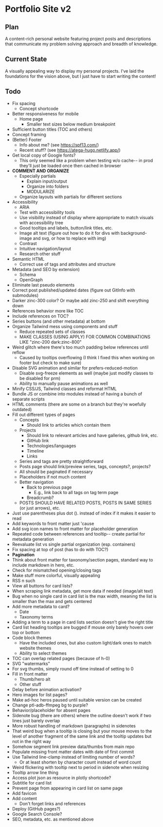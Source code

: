 # Portfolio Site v2

## Plan

A content-rich personal website featuring project posts and descriptions that communicate my problem solving approach and breadth of knowledge.

## Current State

A visually appealing way to display my personal projects. I've laid the foundations for the vision above, but I just have to start writing the content!

## Todo

- Fix spacing
    - Concept shortcode
- Better responsiveness for mobile
    - Home page
        - Smaller text sizes below medium breakpoint
- Sufficient button titles (TOC and others)
- Concept framing
- (Better) Footer
    - Info about me? (see https://spf13.com/)
    - Recent stuff? (see https://atega-hugo.netlify.app/)
- Get local copy of Google fonts?
    - This only seemed like a problem when testing w/o cache-- in prod they'll just be loaded once then cached in browser
- **COMMENT AND ORGANIZE**
    - Especially partials
        - Explain input/output
        - Organize into folders
        - MODULARIZE
    - Organize layouts with partials for different sections
- Accessibility
    - ARIA
    - Test with accessibility tools
    - Use visibility instead of display where appropriate to match visuals with accessibility tree
    - Good tooltips and labels, button/link titles, etc.
    - Image alt text (figure out how to do it for divs with background-image and svg, or how to replace with img)
    - Contrast
    - Intuitive navigation/layout
    - Research other stuff
- Semantic HTML
    - Correct use of tags and attributes and structure
- Metadata (and SEO by extension)
    - Schema
    - OpenGraph
- Eliminate last pseudo elements
- Correct post published/updated dates (figure out GitInfo with submodules)
- Darker zinc-300 color? Or maybe add zinc-250 and shift everything down
- References behavior more like TOC
- Include references on TOC?
- Series buttons (and other metadata) at bottom
- Organize Tailwind mess using components and stuff
    - Reduce repeated sets of classes
    - MAKE CLASSES (USING APPLY) FOR COMMON COMBINATIONS LIKE "zinc-200 dark:zinc-800"
- Weird glitch where there's too much padding below references until reflow
    - Caused by tooltips overflowing (I think I fixed this when working on footer but check to make sure)
- Disable SVG animation and similar for prefers-reduced-motion
    - Disable svg-freeze elements as well (maybe just modify classes to be disabled for prm)
    - Ability to manually pause animations as well
- Minify CSS/JS, Tailwind classes and reformat HTML
- Bundle JS or combine into modules instead of having a bunch of separate scripts
- HTML comments (there are some on a branch but they're woefully outdated)
- Fill out different types of pages
    - Concepts
        - Should link to articles which contain them
    - Projects
        - Should link to relevant articles and have galleries, github link, etc.
        - GitHub link
        - Technologies/languages
        - Timeline
        - Links
    - Series and tags are pretty straightforward
    - Posts page should link/preview series, tags, concepts?, projects?
    - All should be paginated if necessary
    - Placeholders if not much content
    - Better navigation
        - Back to previous page
            - E.g., link back to all tags on tag term page
        - Breadcrumb?
    - POSTS SHOULD HAVE RELATED POSTS, POSTS IN SAME SERIES (or just arrows), etc.
- Just use parentheses plus dot (). instead of index if it makes it easier to read
- Add keywords to front matter just 'cause
- Add svg icon names to front matter for placeholder generation
- Repeated code between references and tooltip-- create partial for metadata generation
- Reevaluate list vs single partial organization (esp. containers)
- Fix spacing at top of post (has to do with TOC?)
- **Pagination**
- Think about front matter for taxonomy/section pages, standard way to include markdown in hero, etc.
- Check for mismatched opening/closing tags
- Make stuff more colorful, visually appealing
- RSS n such
- View all buttons for card lists?
- When scraping link metadata, get more data if needed (image/alt text)
- Bug when no single card in card list is the max width, meaning the list is smaller than the max and gets centered
- Add more metadata to card?
    - Date
    - Taxonomy terms
- Adding a term to a page in card lists section doesn't give the right title
- Card list heading tooltips are bugged if mouse only barely hovers over top or bottom
- Code block themes
    - Have the included ones, but also custom light/dark ones to match website themes
    - Ability to select themes
- TOC can overlap related pages (because of h-0)
- SVG "watermarks"
- For svg thumbs, simply round off time instead of setting to 0
- Fill in front matter
    - Thumb/hero alt
    - Other stuff
- Delay before animation activation?
- Hero images for list pages?
- Make ad-hoc heros paused until suitable version can be created
- Change ptl-adb-ffmpeg bg to purple?
- Behavior/placeholder for absent pages
- Sidenote bug (there are others) where the outline doesn't work if two lines just barely overlap
- More robust handling of markdown (paragraphs) in sidenotes
- That weird bug when a tooltip is closing but your mouse moves to the level of another fragment of the same link and the tooltip updates but not in the right way
- Somehow segment link preview data/thumbs from main repo
- Populate missing front matter dates with date of first commit
- Use Tailwind line-clamp instead of limiting number of words?
    - Or at least shorten by character count instead of word count
- Weird flickering with tooltip next to period in sidenote when resizing
- Tooltip arrow line thing
- Access plot json as resource in plotly shortcode?
- Subtitle for card list
- Prevent page from appearing in card list on same page
- Add favicon
- Add content
    - Don't forget links and references
- Deploy (GitHub pages?)
- Google Search Console?
- SEO, metadata, etc. as mentioned above